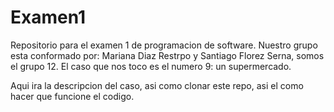 # Examen1
Repositorio para el examen 1 de programacion de software. 
Nuestro grupo esta conformado por: Mariana Diaz Restrpo y Santiago Florez Serna, somos el grupo 12.
El caso que nos toco es el numero 9: un supermercado.

Aqui ira la descripcion del caso, asi como clonar este repo, asi el como hacer que funcione el codigo.
